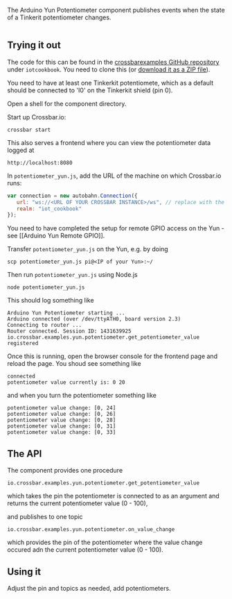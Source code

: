 The Arduino Yun Potentiometer component publishes events when the state of a Tinkerit potentiometer changes.

<div class="topimage_container">
   <img class="topimage" src="../../static/img/iotcookbook/yun_potentiometer.jpg" alt="">   
</div>

## Trying it out

The code for this can be found in the [crossbarexamples GitHub repository](https://github.com/crossbario/crossbarexamples) under `iotcookbook`. You need to clone this (or [download it as a ZIP file](https://github.com/crossbario/crossbarexamples/archive/master.zip)).

You need to have at least one Tinkerkit potentiomete, which as a default should be connected to 'I0' on the Tinkerkit shield (pin 0).

Open a shell for the component directory. 

Start up Crossbar.io:

```shell
crossbar start
```

This also serves a frontend where you can view the potentiometer data logged at

```
http://localhost:8080
```

In `potentiometer_yun.js`, add the URL of the machine on which Crossbar.io runs:

```javascript
var connection = new autobahn.Connection({
   url: "ws://<URL OF YOUR CROSSBAR INSTANCE>/ws", // replace with the url of your crossbar instance
   realm: "iot_cookbook"
});
```

You need to have completed the setup for remote GPIO access on the Yun - see [[Arduino Yun Remote GPIO]]. 

Transfer `potentiometer_yun.js` on the Yun, e.g. by doing 

```console
scp potentiometer_yun.js pi@<IP of your Yun>:~/
```

Then run `potentiometer_yun.js` using Node.js

```shell
node potentiometer_yun.js
```

This should log something like

```
Arduino Yun Potentiometer starting ...
Arduino connected (over /dev/ttyATH0, board version 2.3)
Connecting to router ...
Router connected. Session ID: 1431639925
io.crossbar.examples.yun.potentiometer.get_potentiometer_value registered
```

Once this is running, open the browser console for the frontend page and reload the page. You shoud see something like 

```
connected
potentiometer value currently is: 0 20
```

and when you turn the potentiometer something like

```
potentiometer value change: [0, 24]
potentiometer value change: [0, 26]
potentiometer value change: [0, 28]
potentiometer value change: [0, 31]
potentiometer value change: [0, 33]
```

## The API

The component provides one procedure

```
io.crossbar.examples.yun.potentiometer.get_potentiometer_value
```

which takes the pin the potentiometer is connected to as an argument and returns the current potentiometer value (0 - 100),

and publishes to one topic

```
io.crossbar.examples.yun.potentiometer.on_value_change
```

which provides the pin of the potentiometer where the value change occured adn the current potentiometer value (0 - 100).


## Using it

Adjust the pin and topics as needed, add potentiometers.